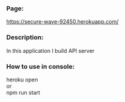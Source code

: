 ### Page:
https://secure-wave-92450.herokuapp.com/

### Description:
In this application I build API server 

### How to use in console:
heroku open <br />
or <br />
npm run start